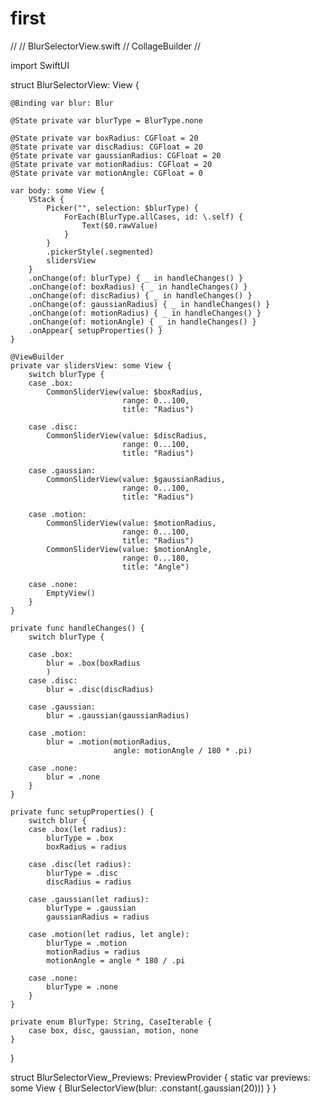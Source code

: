 # first
//
//  BlurSelectorView.swift
//  CollageBuilder
//

import SwiftUI

struct BlurSelectorView: View {
    
    @Binding var blur: Blur
    
    @State private var blurType = BlurType.none
    
    @State private var boxRadius: CGFloat = 20
    @State private var discRadius: CGFloat = 20
    @State private var gaussianRadius: CGFloat = 20
    @State private var motionRadius: CGFloat = 20
    @State private var motionAngle: CGFloat = 0
    
    var body: some View {
        VStack {
            Picker("", selection: $blurType) {
                ForEach(BlurType.allCases, id: \.self) {
                    Text($0.rawValue)
                }
            }
            .pickerStyle(.segmented)
            slidersView
        }
        .onChange(of: blurType) { _ in handleChanges() }
        .onChange(of: boxRadius) { _ in handleChanges() }
        .onChange(of: discRadius) { _ in handleChanges() }
        .onChange(of: gaussianRadius) { _ in handleChanges() }
        .onChange(of: motionRadius) { _ in handleChanges() }
        .onChange(of: motionAngle) { _ in handleChanges() }
        .onAppear{ setupProperties() }
    }
    
    @ViewBuilder
    private var slidersView: some View {
        switch blurType {
        case .box:
            CommonSliderView(value: $boxRadius,
                             range: 0...100,
                             title: "Radius")
            
        case .disc:
            CommonSliderView(value: $discRadius,
                             range: 0...100,
                             title: "Radius")
            
        case .gaussian:
            CommonSliderView(value: $gaussianRadius,
                             range: 0...100,
                             title: "Radius")
            
        case .motion:
            CommonSliderView(value: $motionRadius,
                             range: 0...100,
                             title: "Radius")
            CommonSliderView(value: $motionAngle,
                             range: 0...180,
                             title: "Angle")
            
        case .none:
            EmptyView()
        }
    }
    
    private func handleChanges() {
        switch blurType {
            
        case .box:
            blur = .box(boxRadius
            )
        case .disc:
            blur = .disc(discRadius)
            
        case .gaussian:
            blur = .gaussian(gaussianRadius)
            
        case .motion:
            blur = .motion(motionRadius,
                           angle: motionAngle / 180 * .pi)
            
        case .none:
            blur = .none
        }
    }
    
    private func setupProperties() {
        switch blur {
        case .box(let radius):
            blurType = .box
            boxRadius = radius
            
        case .disc(let radius):
            blurType = .disc
            discRadius = radius
            
        case .gaussian(let radius):
            blurType = .gaussian
            gaussianRadius = radius
            
        case .motion(let radius, let angle):
            blurType = .motion
            motionRadius = radius
            motionAngle = angle * 180 / .pi
            
        case .none:
            blurType = .none
        }
    }
    
    private enum BlurType: String, CaseIterable {
        case box, disc, gaussian, motion, none
    }
}

struct BlurSelectorView_Previews: PreviewProvider {
    static var previews: some View {
        BlurSelectorView(blur: .constant(.gaussian(20)))
    }
}
